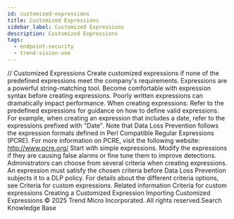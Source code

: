 ```yaml
---
id: customized-expressions
title: Customized Expressions
sidebar_label: Customized Expressions
description: Customized Expressions
tags:
  - endpoint-security
  - trend-vision-one
---
```


/*<![CDATA[*/ $('#title').html($('meta[name=map-description]').attr('content')); /*]]>*/ Customized Expressions Create customized expressions if none of the predefined expressions meet the company's requirements. Expressions are a powerful string-matching tool. Become comfortable with expression syntax before creating expressions. Poorly written expressions can dramatically impact performance. When creating expressions: Refer to the predefined expressions for guidance on how to define valid expressions. For example, when creating an expression that includes a date, refer to the expressions prefixed with "Date". Note that Data Loss Prevention follows the expression formats defined in Perl Compatible Regular Expressions (PCRE). For more information on PCRE, visit the following website: http://www.pcre.org/ Start with simple expressions. Modify the expressions if they are causing false alarms or fine tune them to improve detections. Administrators can choose from several criteria when creating expressions. An expression must satisfy the chosen criteria before Data Loss Prevention subjects it to a DLP policy. For details about the different criteria options, see Criteria for custom expressions. Related information Criteria for custom expressions Creating a Customized Expression Importing Customized Expressions © 2025 Trend Micro Incorporated. All rights reserved.Search Knowledge Base